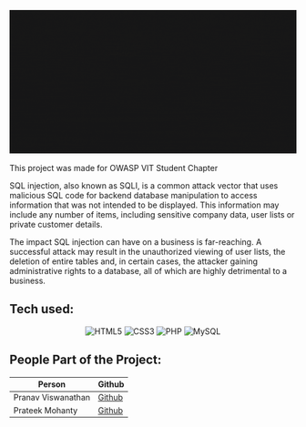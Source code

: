 ![SQL injection banner](https://github.com/PranavViswanathan/SQL_Injection_Simulation/blob/main/ReadmeResources/SQLInjectionBanner.gif)

This project was made for OWASP VIT Student Chapter

SQL injection, also known as SQLI, is a common attack vector that uses malicious SQL code for backend database manipulation to access information that was not intended to be displayed. This information may include any number of items, including sensitive company data, user lists or private customer details.

The impact SQL injection can have on a business is far-reaching. A successful attack may result in the unauthorized viewing of user lists, the deletion of entire tables and, in certain cases, the attacker gaining administrative rights to a database, all of which are highly detrimental to a business.

## Tech used:
<p align="center">
  <img alt="HTML5" src="https://img.shields.io/badge/HTML5-E34F26?style=for-the-badge&logo=html5&logoColor=white"/>
  <img alt="CSS3" src="https://img.shields.io/badge/CSS3-1572B6?style=for-the-badge&logo=css3&logoColor=white"/>
  <img alt="PHP" src="https://img.shields.io/badge/PHP-777BB4?style=for-the-badge&logo=php&logoColor=white"/>
  <img alt="MySQL" src="https://img.shields.io/badge/MySQL-005C84?style=for-the-badge&logo=mysql&logoColor=white"/>
</p>

## People Part of the Project:

<div align="center">
  
  
| Person  | Github |
| ------------- | ------------- |
| Pranav Viswanathan  | [Github](https://github.com/PranavViswanathan)  |
| Prateek Mohanty  | [Github](https://github.com/prateekmohanty63)  |

